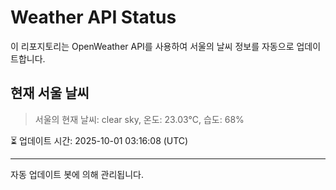 
# Weather API Status

이 리포지토리는 OpenWeather API를 사용하여 서울의 날씨 정보를 자동으로 업데이트합니다.

## 현재 서울 날씨
> 서울의 현재 날씨: clear sky, 온도: 23.03°C, 습도: 68%

⏳ 업데이트 시간: 2025-10-01 03:16:08 (UTC)

---
자동 업데이트 봇에 의해 관리됩니다.
